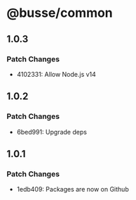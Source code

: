 # @busse/common

## 1.0.3

### Patch Changes

- 4102331: Allow Node.js v14

## 1.0.2

### Patch Changes

- 6bed991: Upgrade deps

## 1.0.1

### Patch Changes

- 1edb409: Packages are now on Github
